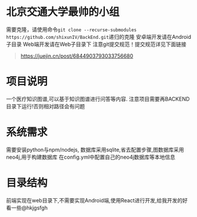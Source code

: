 # 北京交通大学最帅的小组
需要克隆，请使用命令`git clone --recurse-submodules https://github.com/shixunIV/BackEnd.git`递归的克隆
安卓端开发请在Android子目录
Web端开发请在Web子目录下
注意git提交规范！提交规范详见下面链接
>https://juejin.cn/post/6844903793033756680


# 项目说明
一个医疗知识图谱,可以基于知识图谱进行问答等内容.
注意项目需要再BACKEND目录下运行!否则相对路径会有问题

# 系统需求
需要安装python与npm/nodejs, 数据库采用sqlite,省去配置步骤,图数据库采用neo4j,用于构建数据库
在config.yml中配置自己的neo4j数据库等本地信息


# 目录结构
前端实现在web目录下,不需要实现Android端,使用React进行开发,给我开发的好看一些@hkjgsfgh

